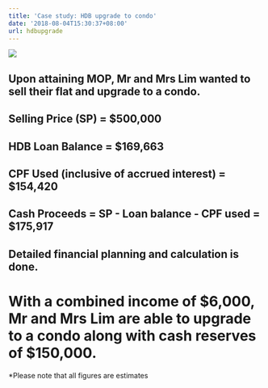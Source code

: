 ```yaml
---
title: 'Case study: HDB upgrade to condo'
date: '2018-08-04T15:30:37+08:00'
url: hdbupgrade
---
```

![](/img/new-piktochart_31692592.png)

## Upon attaining MOP, Mr and Mrs Lim wanted to sell their flat and upgrade to a condo.

## Selling Price (SP) = $500,000

## HDB Loan Balance = $169,663

## CPF Used (inclusive of accrued interest) = $154,420

## Cash Proceeds = SP - Loan balance - CPF used = $175,917

## Detailed financial planning and calculation is done.

# With a combined income of $6,000, Mr and Mrs Lim are able to upgrade to a condo along with cash reserves of $150,000. 

\*Please note that all figures are estimates 

##
